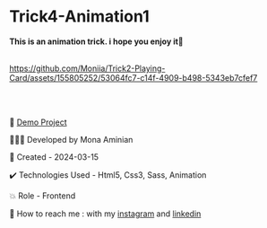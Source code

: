 # Trick4-Animation1
 **This is an animation trick. i hope you enjoy it🧡**
 <br></br>

https://github.com/Moniia/Trick2-Playing-Card/assets/155805252/53064fc7-c14f-4909-b498-5343eb7cfef7

<br></br>


🔗 [Demo Project](https://moniia.github.io/Trick2-Playing-Card/)

👩🏻‍💻 Developed by Mona Aminian

📆 Created - 2024-03-15

✔️ Technologies Used - Html5, Css3, Sass, Animation

💥 Role - Frontend

📲 How to reach me : with my [instagram](https://www.instagram.com/mona.aminian.web) and [linkedin](https://www.linkedin.com/in/mona-aminian-119427169)
